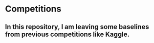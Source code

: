 # Competitions
## In this repository, I am leaving some baselines from previous competitions like Kaggle.
